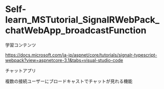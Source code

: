 # Self-learn_MSTutorial_SignalRWebPack_chatWebApp_broadcastFunction


学習コンテンツ

https://docs.microsoft.com/ja-jp/aspnet/core/tutorials/signalr-typescript-webpack?view=aspnetcore-3.1&tabs=visual-studio-code


チャットアプリ

複数の接続ユーザーにブロードキャストでチャットが見れる機能

